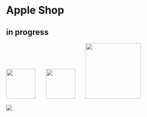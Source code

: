 # Apple Shop

## in progress

[<img width="80px" style="margin-right: 10px" src="https://cdn.jsdelivr.net/gh/devicons/devicon/icons/react/react-original.svg"/>](https://fr.reactjs.org/)&emsp;
[<img width="80px" style="margin-right: 10px" src="https://cdn.jsdelivr.net/gh/devicons/devicon/icons/materialui/materialui-plain.svg"/>](https://v4.mui.com/)&emsp;
[<img width="150px" style="margin-right: 10px" src="https://res.cloudinary.com/dbu3ntrbw/image/upload/v1658504545/svgexport-8_jbi3ny.svg"/>](https://commercejs.com/)&emsp;

<img src="https://res.cloudinary.com/dbu3ntrbw/image/upload/v1658503407/Capture_d_e%CC%81cran_2022-07-22_a%CC%80_17.21.17_inmvn0.png"/>
